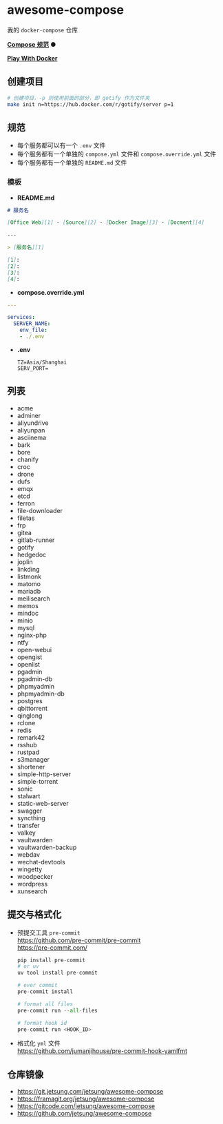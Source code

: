 # awesome-compose

我的 `docker-compose` 仓库

[**Compose 规范**](https://github.com/compose-spec/compose-spec) ● 

[**Play With Docker**](https://labs.play-with-docker.com/?stack=https://raw.githubusercontent.com/jetsung/awesome-compose/refs/heads/main/filetas/compose.yml)

## 创建项目
```bash
# 创建项目，-p 则使用前面的部分，即 gotify 作为文件夹
make init n=https://hub.docker.com/r/gotify/server p=1
```

## 规范

- 每个服务都可以有一个 `.env` 文件
- 每个服务都有一个单独的 `compose.yml` 文件和 `compose.override.yml` 文件
- 每个服务都有一个单独的 `README.md` 文件

### 模板
- **README.md** 
```markdown
# 服务名

[Office Web][1] - [Source][2] - [Docker Image][3] - [Docment][4]

---

> [服务名][1] 

[1]:
[2]:
[3]:
[4]:
```

- **compose.override.yml**
```yaml
---

services:
  SERVER_NAME:
    env_file:
    - ./.env
```

- **.env**
  ```dotenv
  TZ=Asia/Shanghai
  SERV_PORT=
  ```

## 列表

- acme
- adminer
- aliyundrive
- aliyunpan
- asciinema
- bark
- bore
- chanify
- croc
- drone
- dufs
- emqx
- etcd
- ferron
- file-downloader
- filetas
- frp
- gitea
- gitlab-runner
- gotify
- hedgedoc
- joplin
- linkding
- listmonk
- matomo
- mariadb
- meilisearch
- memos
- mindoc
- minio
- mysql
- nginx-php
- ntfy
- open-webui
- opengist
- openlist
- pgadmin
- pgadmin-db
- phpmyadmin
- phpmyadmin-db
- postgres
- qbittorrent
- qinglong
- rclone
- redis
- remark42
- rsshub
- rustpad
- s3manager
- shortener
- simple-http-server
- simple-torrent
- sonic
- stalwart
- static-web-server
- swagger
- syncthing
- transfer
- valkey
- vaultwarden
- vaultwarden-backup
- webdav
- wechat-devtools
- wingetty
- woodpecker
- wordpress
- xunsearch

## 提交与格式化

- 预提交工具 `pre-commit`  
  https://github.com/pre-commit/pre-commit  
  https://pre-commit.com/

  ```python
  pip install pre-commit
  # or uv
  uv tool install pre-commit

  # ever commit
  pre-commit install

  # format all files
  pre-commit run --all-files

  # format hook id
  pre-commit run <HOOK_ID>
  ```

- 格式化 `yml` 文件  
  https://github.com/jumanjihouse/pre-commit-hook-yamlfmt

## 仓库镜像

- https://git.jetsung.com/jetsung/awesome-compose
- https://framagit.org/jetsung/awesome-compose
- https://gitcode.com/jetsung/awesome-compose
- https://github.com/jetsung/awesome-compose
